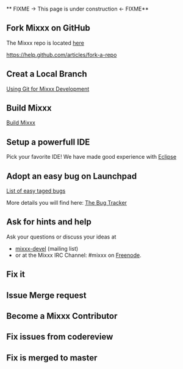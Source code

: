 \*\* FIXME -\> This page is under construction \<- FIXME\*\*

## Fork Mixxx on GitHub

The Mixxx repo is located [here](https://github.com/mixxxdj/mixxx)

<https://help.github.com/articles/fork-a-repo>

## Creat a Local Branch

[Using Git for Mixxx Development](using_git)

## Build Mixxx

[Build Mixxx](start#build_mixxx)

## Setup a powerfull IDE

Pick your favorite IDE\! We have made good experience with
[Eclipse](eclipse)

## Adopt an easy bug on Launchpad

[List of easy taged
bugs](https://bugs.launchpad.net/mixxx/+bugs?field.tag=easy&field.status%3Alist=CONFIRMED)

More details you will find here: [The Bug Tracker](launchpad_bugs)

## Ask for hints and help

Ask your questions or discuss your ideas at

  - [mixxx-devel](https://lists.sourceforge.net/lists/listinfo/mixxx-devel)
    (mailing list) 
  - or at the Mixxx IRC Channel: \#mixxx on
    [Freenode](http://freenode.net/).

## Fix it

## Issue Merge request

## Become a Mixxx Contributor

## Fix issues from codereview

## Fix is merged to master
